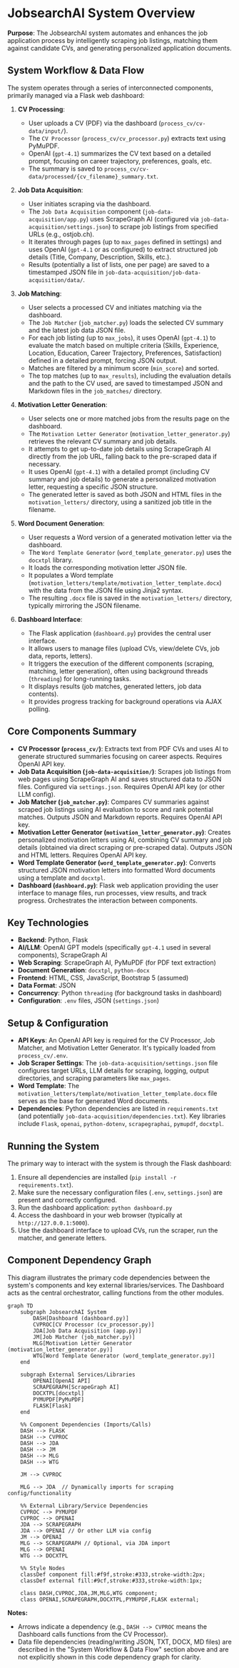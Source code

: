 # JobsearchAI System Overview

**Purpose**: The JobsearchAI system automates and enhances the job application process by intelligently scraping job listings, matching them against candidate CVs, and generating personalized application documents.

## System Workflow & Data Flow

The system operates through a series of interconnected components, primarily managed via a Flask web dashboard:

1.  **CV Processing**:
    *   User uploads a CV (PDF) via the dashboard (`process_cv/cv-data/input/`).
    *   The `CV Processor` (`process_cv/cv_processor.py`) extracts text using PyMuPDF.
    *   OpenAI (`gpt-4.1`) summarizes the CV text based on a detailed prompt, focusing on career trajectory, preferences, goals, etc.
    *   The summary is saved to `process_cv/cv-data/processed/{cv_filename}_summary.txt`.

2.  **Job Data Acquisition**:
    *   User initiates scraping via the dashboard.
    *   The `Job Data Acquisition` component (`job-data-acquisition/app.py`) uses ScrapeGraph AI (configured via `job-data-acquisition/settings.json`) to scrape job listings from specified URLs (e.g., ostjob.ch).
    *   It iterates through pages (up to `max_pages` defined in settings) and uses OpenAI (`gpt-4.1` or as configured) to extract structured job details (Title, Company, Description, Skills, etc.).
    *   Results (potentially a list of lists, one per page) are saved to a timestamped JSON file in `job-data-acquisition/job-data-acquisition/data/`.

3.  **Job Matching**:
    *   User selects a processed CV and initiates matching via the dashboard.
    *   The `Job Matcher` (`job_matcher.py`) loads the selected CV summary and the latest job data JSON file.
    *   For each job listing (up to `max_jobs`), it uses OpenAI (`gpt-4.1`) to evaluate the match based on multiple criteria (Skills, Experience, Location, Education, Career Trajectory, Preferences, Satisfaction) defined in a detailed prompt, forcing JSON output.
    *   Matches are filtered by a minimum score (`min_score`) and sorted.
    *   The top matches (up to `max_results`), including the evaluation details and the path to the CV used, are saved to timestamped JSON and Markdown files in the `job_matches/` directory.

4.  **Motivation Letter Generation**:
    *   User selects one or more matched jobs from the results page on the dashboard.
    *   The `Motivation Letter Generator` (`motivation_letter_generator.py`) retrieves the relevant CV summary and job details.
    *   It attempts to get up-to-date job details using ScrapeGraph AI directly from the job URL, falling back to the pre-scraped data if necessary.
    *   It uses OpenAI (`gpt-4.1`) with a detailed prompt (including CV summary and job details) to generate a personalized motivation letter, requesting a specific JSON structure.
    *   The generated letter is saved as both JSON and HTML files in the `motivation_letters/` directory, using a sanitized job title in the filename.

5.  **Word Document Generation**:
    *   User requests a Word version of a generated motivation letter via the dashboard.
    *   The `Word Template Generator` (`word_template_generator.py`) uses the `docxtpl` library.
    *   It loads the corresponding motivation letter JSON file.
    *   It populates a Word template (`motivation_letters/template/motivation_letter_template.docx`) with the data from the JSON file using Jinja2 syntax.
    *   The resulting `.docx` file is saved in the `motivation_letters/` directory, typically mirroring the JSON filename.

6.  **Dashboard Interface**:
    *   The Flask application (`dashboard.py`) provides the central user interface.
    *   It allows users to manage files (upload CVs, view/delete CVs, job data, reports, letters).
    *   It triggers the execution of the different components (scraping, matching, letter generation), often using background threads (`threading`) for long-running tasks.
    *   It displays results (job matches, generated letters, job data contents).
    *   It provides progress tracking for background operations via AJAX polling.

## Core Components Summary

*   **CV Processor (`process_cv/`)**: Extracts text from PDF CVs and uses AI to generate structured summaries focusing on career aspects. Requires OpenAI API key.
*   **Job Data Acquisition (`job-data-acquisition/`)**: Scrapes job listings from web pages using ScrapeGraph AI and saves structured data to JSON files. Configured via `settings.json`. Requires OpenAI API key (or other LLM config).
*   **Job Matcher (`job_matcher.py`)**: Compares CV summaries against scraped job listings using AI evaluation to score and rank potential matches. Outputs JSON and Markdown reports. Requires OpenAI API key.
*   **Motivation Letter Generator (`motivation_letter_generator.py`)**: Creates personalized motivation letters using AI, combining CV summary and job details (obtained via direct scraping or pre-scraped data). Outputs JSON and HTML letters. Requires OpenAI API key.
*   **Word Template Generator (`word_template_generator.py`)**: Converts structured JSON motivation letters into formatted Word documents using a template and `docxtpl`.
*   **Dashboard (`dashboard.py`)**: Flask web application providing the user interface to manage files, run processes, view results, and track progress. Orchestrates the interaction between components.

## Key Technologies

*   **Backend**: Python, Flask
*   **AI/LLM**: OpenAI GPT models (specifically `gpt-4.1` used in several components), ScrapeGraph AI
*   **Web Scraping**: ScrapeGraph AI, PyMuPDF (for PDF text extraction)
*   **Document Generation**: `docxtpl`, `python-docx`
*   **Frontend**: HTML, CSS, JavaScript, Bootstrap 5 (assumed)
*   **Data Format**: JSON
*   **Concurrency**: Python `threading` (for background tasks in dashboard)
*   **Configuration**: `.env` files, JSON (`settings.json`)

## Setup & Configuration

*   **API Keys**: An OpenAI API key is required for the CV Processor, Job Matcher, and Motivation Letter Generator. It's typically loaded from `process_cv/.env`.
*   **Job Scraper Settings**: The `job-data-acquisition/settings.json` file configures target URLs, LLM details for scraping, logging, output directories, and scraping parameters like `max_pages`.
*   **Word Template**: The `motivation_letters/template/motivation_letter_template.docx` file serves as the base for generated Word documents.
*   **Dependencies**: Python dependencies are listed in `requirements.txt` (and potentially `job-data-acquisition/dependencies.txt`). Key libraries include `Flask`, `openai`, `python-dotenv`, `scrapegraphai`, `pymupdf`, `docxtpl`.

## Running the System

The primary way to interact with the system is through the Flask dashboard:

1.  Ensure all dependencies are installed (`pip install -r requirements.txt`).
2.  Make sure the necessary configuration files (`.env`, `settings.json`) are present and correctly configured.
3.  Run the dashboard application: `python dashboard.py`
4.  Access the dashboard in your web browser (typically at `http://127.0.0.1:5000`).
5.  Use the dashboard interface to upload CVs, run the scraper, run the matcher, and generate letters.

## Component Dependency Graph

This diagram illustrates the primary code dependencies between the system's components and key external libraries/services. The Dashboard acts as the central orchestrator, calling functions from the other modules.

```mermaid
graph TD
    subgraph JobsearchAI System
        DASH[Dashboard (dashboard.py)]
        CVPROC[CV Processor (cv_processor.py)]
        JDA[Job Data Acquisition (app.py)]
        JM[Job Matcher (job_matcher.py)]
        MLG[Motivation Letter Generator (motivation_letter_generator.py)]
        WTG[Word Template Generator (word_template_generator.py)]
    end

    subgraph External Services/Libraries
        OPENAI[OpenAI API]
        SCRAPEGRAPH[ScrapeGraph AI]
        DOCXTPL[docxtpl]
        PYMUPDF[PyMuPDF]
        FLASK[Flask]
    end

    %% Component Dependencies (Imports/Calls)
    DASH --> FLASK
    DASH --> CVPROC
    DASH --> JDA
    DASH --> JM
    DASH --> MLG
    DASH --> WTG

    JM --> CVPROC

    MLG --> JDA  // Dynamically imports for scraping config/functionality

    %% External Library/Service Dependencies
    CVPROC --> PYMUPDF
    CVPROC --> OPENAI
    JDA --> SCRAPEGRAPH
    JDA --> OPENAI // Or other LLM via config
    JM --> OPENAI
    MLG --> SCRAPEGRAPH // Optional, via JDA import
    MLG --> OPENAI
    WTG --> DOCXTPL

    %% Style Nodes
    classDef component fill:#f9f,stroke:#333,stroke-width:2px;
    classDef external fill:#9cf,stroke:#333,stroke-width:1px;

    class DASH,CVPROC,JDA,JM,MLG,WTG component;
    class OPENAI,SCRAPEGRAPH,DOCXTPL,PYMUPDF,FLASK external;
```

**Notes:**
*   Arrows indicate a dependency (e.g., `DASH --> CVPROC` means the Dashboard calls functions from the CV Processor).
*   Data file dependencies (reading/writing JSON, TXT, DOCX, MD files) are described in the "System Workflow & Data Flow" section above and are not explicitly shown in this code dependency graph for clarity.
